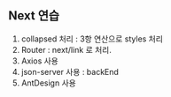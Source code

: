 ## Next 연습

1. collapsed 처리 : 3항 연산으로 styles 처리
2. Router : next/link 로 처리.
3. Axios 사용
4. json-server 사용 : backEnd
5. AntDesign 사용

